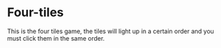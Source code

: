 Four-tiles
==========

This is the four tiles game, the tiles will light up in a certain order and you must click them in the same order.
